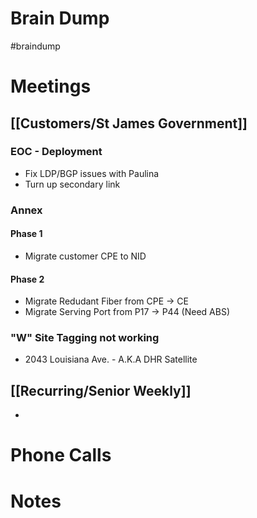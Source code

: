 # Brain Dump
#braindump 

# Meetings
## [[Customers/St James Government]]
### EOC - Deployment
- Fix LDP/BGP issues with Paulina
- Turn up secondary link

### Annex
#### Phase 1
- Migrate customer CPE to NID
#### Phase 2
- Migrate Redudant Fiber from CPE -> CE
- Migrate Serving Port from P17 -> P44 (Need ABS)

### "W" Site Tagging not working
- 2043 Louisiana Ave. - A.K.A DHR Satellite

## [[Recurring/Senior Weekly]]
- 
# Phone Calls

# Notes